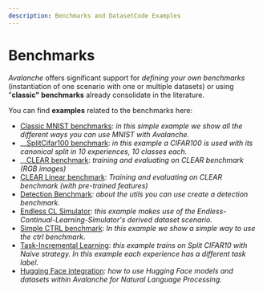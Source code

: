 ```yaml
---
description: Benchmarks and DatasetCode Examples
---
```


# Benchmarks

_Avalanche_ offers significant support for _defining your own benchmarks_ (instantiation of one scenario with one or multiple datasets) or using "**classic" benchmarks** already consolidate in the literature.

You can find **examples** related to the benchmarks here:&#x20;

* [Classic MNIST benchmarks](../../../examples/all\_mnist.py): _in this simple example we show all the different ways you can use MNIST with Avalanche._
* __[SplitCifar100 benchmark](../../../examples/lamaml\_cifar100.py): _in this example a CIFAR100 is used with its canonical split in 10 experiences, 10 classes each._
* __[CLEAR benchmark](../../../examples/clear.py): _training and evaluating on CLEAR benchmark (RGB images)_
* [CLEAR Linear benchmark](../../../examples/clear\_linear.py): _Training and evaluating on CLEAR benchmark (with pre-trained features)_
* [Detection Benchmark](../../../examples/detection\_examples\_utils.py)_: about the utils you can use create a detection benchmark._
* [Endless CL Simulator](../../../examples/endless\_cl\_sim.py)_: this example makes use of the Endless-Continual-Learning-Simulator's derived dataset scenario._
* [Simple CTRL benchmark](../../../examples/simple\_ctrl.py): _In this example we show a simple way to use the ctrl benchmark_.&#x20;
* [Task-Incremental Learning](../../../examples/task\_incremental.py): _this example trains on Split CIFAR10 with Naive strategy. In this example each experience has a different task label._
* [Hugging Face integration](../../../examples/nlp.py)_: how to use Hugging Face models and datasets within Avalanche for Natural Language Processing._
